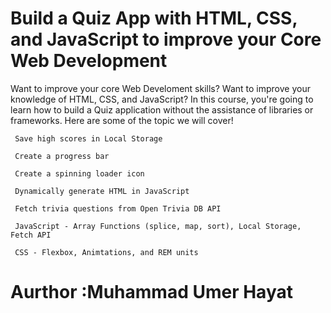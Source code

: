 
#  Build a Quiz App with HTML, CSS, and JavaScript to improve your Core Web Development

Want to improve your core Web Develoment skills? Want to improve your knowledge of HTML, CSS, and JavaScript? In this course, you're going to learn how to build a Quiz application without the assistance of libraries or frameworks. Here are some of the topic we will cover!

     Save high scores in Local Storage

     Create a progress bar

     Create a spinning loader icon

     Dynamically generate HTML in JavaScript

     Fetch trivia questions from Open Trivia DB API

     JavaScript - Array Functions (splice, map, sort), Local Storage, Fetch API

     CSS - Flexbox, Animtations, and REM units

   # Aurthor :Muhammad Umer Hayat
